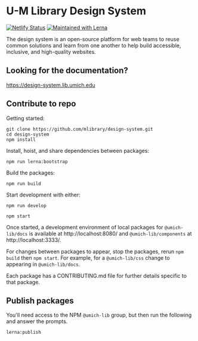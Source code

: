 # U-M Library Design System

[![Netlify Status](https://api.netlify.com/api/v1/badges/46fd3abb-e61c-4a7e-b154-c22e375a3345/deploy-status)](https://app.netlify.com/sites/umich-lib-design-system/deploys) [![Maintained with Lerna](https://img.shields.io/badge/maintained%20with-lerna-cc00ff.svg)](https://lerna.js.org/)

The design system is an open-source platform for web teams to reuse common solutions and learn from one another to help build accessible, inclusive, and high-quality websites.

## Looking for the documentation?

https://design-system.lib.umich.edu

## Contribute to repo

Getting started:

```
git clone https://github.com/mlibrary/design-system.git
cd design-system
npm install
```

Install, hoist, and share dependencies between packages:

```
npm run lerna:bootstrap
```

Build the packages:

```
npm run build
```

Start development with either:

```
npm run develop
```

```
npm start
```

Once started, a development environment of local packages for `@umich-lib/docs` is available at http://localhost:8080/ and `@umich-lib/components` at http://localhost:3333/.

For changes between packages to appear, stop the packages, rerun `npm build` then `npm start`. For example, for a `@umich-lib/css` change to appearing in `@umich-lib/docs`.

Each package has a CONTRIBUTING.md file for further details specific to that package.

## Publish packages

You'll need access to the NPM `@umich-lib` group, but then run the following and answer the prompts.

```
lerna:publish
```
